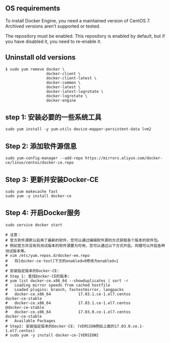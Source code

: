 

## OS requirements
To install Docker Engine, you need a maintained version of CentOS 7. Archived versions aren’t supported or tested.

The repository must be enabled. This repository is enabled by default, but if you have disabled it, you need to re-enable it.

## Uninstall old versions
```
$ sudo yum remove docker \
                  docker-client \
                  docker-client-latest \
                  docker-common \
                  docker-latest \
                  docker-latest-logrotate \
                  docker-logrotate \
                  docker-engine
```

## step 1: 安装必要的一些系统工具
```
sudo yum install -y yum-utils device-mapper-persistent-data lvm2
```

## Step 2: 添加软件源信息
```
sudo yum-config-manager --add-repo https://mirrors.aliyun.com/docker-ce/linux/centos/docker-ce.repo
```

## Step 3: 更新并安装Docker-CE
```
sudo yum makecache fast
sudo yum -y install docker-ce
```
## Step 4: 开启Docker服务
```
sudo service docker start
```

```
# 注意：
# 官方软件源默认启用了最新的软件，您可以通过编辑软件源的方式获取各个版本的软件包。
# 例如官方并没有将测试版本的软件源置为可用，您可以通过以下方式开启。同理可以开启各种测试版本等。
# vim /etc/yum.repos.d/docker-ee.repo
#   将[docker-ce-test]下方的enabled=0修改为enabled=1
#
# 安装指定版本的Docker-CE:
# Step 1: 查找Docker-CE的版本:
# yum list docker-ce.x86_64 --showduplicates | sort -r
#   Loading mirror speeds from cached hostfile
#   Loaded plugins: branch, fastestmirror, langpacks
#   docker-ce.x86_64            17.03.1.ce-1.el7.centos            docker-ce-stable
#   docker-ce.x86_64            17.03.1.ce-1.el7.centos            @docker-ce-stable
#   docker-ce.x86_64            17.03.0.ce-1.el7.centos            docker-ce-stable
#   Available Packages
# Step2: 安装指定版本的Docker-CE: (VERSION例如上面的17.03.0.ce.1-1.el7.centos)
# sudo yum -y install docker-ce-[VERSION]
```